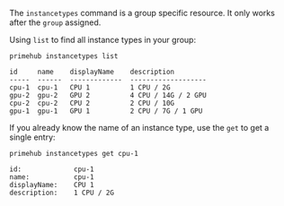 The `instancetypes` command is a group specific resource. It only works after the `group` assigned.

Using `list` to find all instance types in your group:

```
primehub instancetypes list
```

```
id     name    displayName    description
-----  ------  -------------  -------------------
cpu-1  cpu-1   CPU 1          1 CPU / 2G
gpu-2  gpu-2   GPU 2          4 CPU / 14G / 2 GPU
cpu-2  cpu-2   CPU 2          2 CPU / 10G
gpu-1  gpu-1   GPU 1          2 CPU / 7G / 1 GPU
```

If you already know the name of an instance type, use the `get` to get a single entry:

```
primehub instancetypes get cpu-1
```

```
id:             cpu-1
name:           cpu-1
displayName:    CPU 1
description:    1 CPU / 2G
```